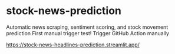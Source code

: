 # stock-news-prediction
Automatic news scraping, sentiment scoring, and stock movement prediction
First manual trigger test!
Trigger GitHub Action manually


https://stock-news-headlines-prediction.streamlit.app/
